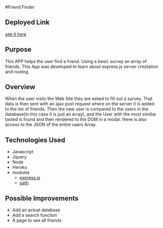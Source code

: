 #Friend Finder
## Deployed Link
 [see it here](https://murmuring-plains-79661.herokuapp.com/)
## Purpose
This APP helps the user find a friend. Using a basic survey an array of friends. This App was developed to learn about express.js server creatation and routing. 
## Overview
When the user visits the Web Site they are asked to fill out a survey. That data is then sent with an ajax post request where on the server it is added to the list of friends. Then the new user is compared to the users in the database(in this case it is just an array), and the User with the most similiar tasted is found and then rendered to the DOM in a modal. there is also access to the JSON of the entire users Array.
## Technologies Used
- Javascript
- Jquery
- Node
- Heroku
- modules 
    - [express.js](https://expressjs.com/)
    - [path](https://nodejs.org/api/path.html)
## Possible Improvements
- Add an actual database
- Add a search function
- A page to see all friends
